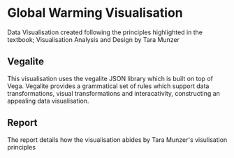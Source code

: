 # Global Warming Visualisation
Data Visualisation created following the principles highlighted in the textbook; Visualisation Analysis and Design by Tara Munzer

## Vegalite
This visualisation uses the vegalite JSON library which is built on top of Vega. Vegalite provides a grammatical set of rules which support data transformations, visual transformations and interacativity, constructing an appealing data visualisation.  

## Report
The report details how the visualisation abides by Tara Munzer's visulisation principles
